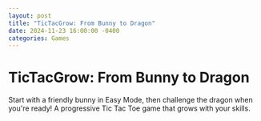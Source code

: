 ```yaml
---
layout: post
title: "TicTacGrow: From Bunny to Dragon"
date: 2024-11-23 16:00:00 -0400
categories: Games
---
```


# TicTacGrow: From Bunny to Dragon

Start with a friendly bunny in Easy Mode, then challenge the dragon when you're ready! A progressive Tic Tac Toe game that grows with your skills.

<div id="tictactoe-game-root"></div>

<script src="https://unpkg.com/react@18/umd/react.production.min.js"></script>
<script src="https://unpkg.com/react-dom@18/umd/react-dom.production.min.js"></script>
<script src="https://unpkg.com/@babel/standalone/babel.min.js"></script>

<style>
.game-container {
  display: flex;
  flex-direction: column;
  align-items: center;
  gap: 1rem;
  padding: 1rem;
  font-family: system-ui, -apple-system, sans-serif;
}

.mode-buttons {
  display: flex;
  gap: 0.5rem;
  margin-bottom: 1rem;
}

.mode-button {
  padding: 0.5rem 1rem;
  border-radius: 9999px;
  border: none;
  cursor: pointer;
  font-weight: bold;
  transition: all 0.3s;
}

.mode-button.easy {
  background-color: #FED7E2;
  color: #702459;
}

.mode-button.easy.active {
  background-color: #D53F8C;
  color: white;
}

.mode-button.ultimate {
  background-color: #FED7D7;
  color: #742A2A;
}

.mode-button.ultimate.active {
  background-color: #E53E3E;
  color: white;
}

.game-board {
  display: grid;
  grid-template-columns: repeat(3, 1fr);
  gap: 0.5rem;
  background-color: #E2E8F0;
  padding: 1rem;
  border-radius: 1rem;
  box-shadow: 0 4px 6px -1px rgba(0, 0, 0, 0.1);
}

.game-cell {
  width: 5rem;
  height: 5rem;
  border: 4px solid #CBD5E0;
  border-radius: 0.75rem;
  display: flex;
  align-items: center;
  justify-content: center;
  font-size: 2rem;
  background-color: white;
  cursor: pointer;
  transition: all 0.3s;
}

.game-cell:hover:not(:disabled) {
  transform: scale(1.05);
}

.message {
  margin: 1rem 0;
  padding: 0.5rem 1rem;
  border-radius: 9999px;
  background-color: white;
  box-shadow: 0 1px 3px 0 rgba(0, 0, 0, 0.1);
  font-weight: bold;
}

.stats {
  display: flex;
  gap: 1rem;
}

.stat-item {
  padding: 0.5rem 1rem;
  border-radius: 9999px;
  background-color: white;
  box-shadow: 0 1px 3px 0 rgba(0, 0, 0, 0.1);
}

.challenge-modal {
  position: fixed;
  inset: 0;
  background-color: rgba(0, 0, 0, 0.5);
  display: flex;
  align-items: center;
  justify-content: center;
  z-index: 50;
}

.modal-content {
  background-color: white;
  padding: 1.5rem;
  border-radius: 1rem;
  max-width: 24rem;
  text-align: center;
}

.modal-buttons {
  display: flex;
  gap: 1rem;
  justify-content: center;
  margin-top: 1rem;
}

.hint-button {
  padding: 0.5rem 1rem;
  border-radius: 9999px;
  border: none;
  cursor: pointer;
  background-color: #48BB78;
  color: white;
  font-weight: bold;
  transition: all 0.3s;
}

.hint-button:hover {
  transform: scale(1.05);
  background-color: #38A169;
}
</style>

<script type="text/babel">
// {% raw %}
const TicTacToe = () => {
  const [board, setBoard] = React.useState(Array(9).fill(null));
  const [isHumanTurn, setIsHumanTurn] = React.useState(true);
  const [gameOver, setGameOver] = React.useState(false);
  const [stats, setStats] = React.useState({ easy: { wins: 0, streak: 0 }, ultimate: { wins: 0, streak: 0 }});
  const [message, setMessage] = React.useState("Let's start with Easy Mode! 🌟");
  const [showHint, setShowHint] = React.useState(false);
  const [currentHint, setCurrentHint] = React.useState(null);
  const [gameMode, setGameMode] = React.useState('easy');
  const [showChallengePrompt, setShowChallengePrompt] = React.useState(false);

  const CHALLENGE_THRESHOLD = 3;
  const PLAYERS = {
    easy: { human: '🌟', ai: '🐰' },
    ultimate: { human: '⚔️', ai: '🐉' }
  };

  const calculateWinner = (squares) => {
    const lines = [
      [0, 1, 2], [3, 4, 5], [6, 7, 8],
      [0, 3, 6], [1, 4, 7], [2, 5, 8],
      [0, 4, 8], [2, 4, 6]
    ];
    
    for (const [a, b, c] of lines) {
      if (squares[a] && squares[a] === squares[b] && squares[a] === squares[c]) {
        return { winner: squares[a], line: [a, b, c] };
      }
    }
    return { winner: null, line: null };
  };

  const findWinningMove = (board, player) => {
    for (let i = 0; i < 9; i++) {
      if (!board[i]) {
        const testBoard = [...board];
        testBoard[i] = player;
        if (calculateWinner(testBoard).winner === player) {
          return i;
        }
      }
    }
    return null;
  };

  const findAIMove = () => {
    if (gameMode === 'easy') {
      // Easy mode: 70% random moves
      if (Math.random() < 0.7) {
        const emptySpots = board
          .map((cell, index) => cell === null ? index : null)
          .filter(cell => cell !== null);
        
        if (emptySpots.length > 0) {
          return emptySpots[Math.floor(Math.random() * emptySpots.length)];
        }
      }
      
      // Block only 50% of the time in easy mode
      const blockingMove = findWinningMove(board, PLAYERS.easy.human);
      if (blockingMove !== null && Math.random() < 0.5) {
        return blockingMove;
      }
    } else {
      // Ultimate mode: Try to win first
      const winningMove = findWinningMove(board, PLAYERS.ultimate.ai);
      if (winningMove !== null) return winningMove;

      // Then block
      const blockingMove = findWinningMove(board, PLAYERS.ultimate.human);
      if (blockingMove !== null) return blockingMove;

      // Take center if available
      if (board[4] === null) return 4;

      // Take corners
      const corners = [0, 2, 6, 8];
      const emptyCorners = corners.filter(i => board[i] === null);
      if (emptyCorners.length > 0) {
        return emptyCorners[Math.floor(Math.random() * emptyCorners.length)];
      }
    }

    // Default to any available move
    const emptySpots = board
      .map((cell, index) => cell === null ? index : null)
      .filter(cell => cell !== null);
    return emptySpots.length > 0 ? emptySpots[Math.floor(Math.random() * emptySpots.length)] : null;
  };

  const getHint = () => {
    if (gameMode === 'ultimate') return null;

    const winningMove = findWinningMove(board, PLAYERS.easy.human);
    if (winningMove !== null) {
      return { index: winningMove, message: "Win the game here! 🎯" };
    }

    if (board[4] === null) {
      return { index: 4, message: "The center is a great move! ⭐" };
    }

    const corners = [0, 2, 6, 8].filter(i => board[i] === null);
    if (corners.length > 0) {
      return { 
        index: corners[Math.floor(Math.random() * corners.length)],
        message: "Corner squares are strong moves! 📐" 
      };
    }

    const emptySpots = board
      .map((cell, index) => cell === null ? index : null)
      .filter(cell => cell !== null);
    
    if (emptySpots.length > 0) {
      return { 
        index: emptySpots[0],
        message: "Try this spot! ✨" 
      };
    }

    return null;
  };

  React.useEffect(() => {
    if (!isHumanTurn && !gameOver) {
      const timer = setTimeout(() => {
        const aiMove = findAIMove();
        if (aiMove !== null) {
          const newBoard = [...board];
          newBoard[aiMove] = PLAYERS[gameMode].ai;
          setBoard(newBoard);
          setIsHumanTurn(true);
          
          const { winner } = calculateWinner(newBoard);
          if (winner || newBoard.every(cell => cell !== null)) {
            setGameOver(true);
            const newStats = {
              ...stats,
              [gameMode]: {
                wins: winner === PLAYERS[gameMode].human ? stats[gameMode].wins + 1 : stats[gameMode].wins,
                streak: winner === PLAYERS[gameMode].human ? stats[gameMode].streak + 1 : 0
              }
            };
            setStats(newStats);

            if (winner === PLAYERS[gameMode].human) {
              setMessage("🎉 Amazing victory! You're getting better!");
              if (newStats.easy.streak >= CHALLENGE_THRESHOLD && !showChallengePrompt && gameMode === 'easy') {
                setShowChallengePrompt(true);
              }
            } else if (winner === PLAYERS[gameMode].ai) {
              setMessage(gameMode === 'easy' ? 
                "Good try! Want to play again? 🎮" : 
                "The dragon prevails! Try again? 🐉");
            } else {
              setMessage("It's a tie! Well played! 🤝");
            }
          }
        }
      }, gameMode === 'easy' ? 1000 : 300);
      return () => clearTimeout(timer);
    }
  }, [isHumanTurn, gameOver, board]);

  const handleClick = (i) => {
    if (!isHumanTurn || board[i] || gameOver) return;

    const newBoard = [...board];
    newBoard[i] = PLAYERS[gameMode].human;
    setBoard(newBoard);
    setIsHumanTurn(false);
    setShowHint(false);

    const { winner } = calculateWinner(newBoard);
    if (winner || newBoard.every(cell => cell !== null)) {
      setGameOver(true);
      if (winner === PLAYERS[gameMode].human) {
        const newStats = {
          ...stats,
          [gameMode]: {
            wins: stats[gameMode].wins + 1,
            streak: stats[gameMode].streak + 1
          }
        };
        setStats(newStats);
        if (newStats.easy.streak >= CHALLENGE_THRESHOLD && !showChallengePrompt && gameMode === 'easy') {
          setShowChallengePrompt(true);
        }
      }
    } else {
      setMessage(gameMode === 'easy' ? 
        "Bunny is thinking... 🐰" : 
        "Dragon is planning... 🐉");
    }
  };

  const handleModeSwitch = (mode) => {
    setGameMode(mode);
    setShowChallengePrompt(false);
    resetGame();
    setMessage(mode === 'easy' ? 
      "Welcome to Easy Mode! Have fun! 🌟" : 
      "Welcome to Ultimate Mode! Face the dragon! 🐉");
  };

  const resetGame = () => {
    setBoard(Array(9).fill(null));
    setIsHumanTurn(true);
    setGameOver(false);
    setShowHint(false);
    setCurrentHint(null);
  };

  const renderBoard = () => (
    <div className="game-board">
      {board.map((cell, i) => {
        const { line } = calculateWinner(board);
        const isWinningCell = line?.includes(i);
        const isHintCell = showHint && currentHint?.index === i;
        
        return (
          <button
            key={i}
            className="game-cell"
            style={{
              backgroundColor: isWinningCell ? 
                (gameMode === 'easy' ? '#FEF3C7' : '#FEE2E2') : 
                isHintCell ? '#D1FAE5' : 'white',
              borderColor: gameMode === 'easy' ? '#FBD38D' : '#FCA5A5'
            }}
            onClick={() => handleClick(i)}
            disabled={gameOver || !!cell}
          >
            {cell}
          </button>
        );
      })}
    </div>
  );

return (
    <div className="game-container">
      {showChallengePrompt && (
        <div className="challenge-modal">
          <div className="modal-content">
            <h2 className="text-xl font-bold text-red-600 mb-4">🏆 Amazing Progress!</h2>
            <p className="mb-4">
              Wow! You've won {stats.easy.streak} games in a row! 
              You're getting really good at this! Ready for a bigger challenge?
            </p>
            <div className="modal-buttons">
              <button
                className="mode-button ultimate"
                onClick={() => handleModeSwitch('ultimate')}
              >
                Accept Challenge 🐉
              </button>
              <button
                className="mode-button easy"
                onClick={() => setShowChallengePrompt(false)}
              >
                Stay in Easy Mode
              </button>
            </div>
          </div>
        </div>
      )}

      <div className="mode-buttons">
        <button
          className={`mode-button easy ${gameMode === 'easy' ? 'active' : ''}`}
          onClick={() => handleModeSwitch('easy')}
        >
          Easy Mode 🌟
        </button>
        <button
          className={`mode-button ultimate ${gameMode === 'ultimate' ? 'active' : ''}`}
          onClick={() => handleModeSwitch('ultimate')}
        >
          Ultimate Mode 🐉
        </button>
      </div>

      <div className="stats">
        <div className="stat-item">
          Wins: {stats[gameMode].wins} 🏆
        </div>
        {stats[gameMode].streak > 1 && (
          <div className="stat-item">
            Streak: {stats[gameMode].streak} 🔥
          </div>
        )}
      </div>

      <div className="message">
        {message}
      </div>

      <div className="game-board">
        {board.map((cell, i) => {
          const { line } = calculateWinner(board);
          const isWinningCell = line?.includes(i);
          const isHintCell = showHint && currentHint?.index === i;
          
          return (
            <button
              key={i}
              className="game-cell"
              style={{
                backgroundColor: isWinningCell ? 
                  (gameMode === 'easy' ? '#FEF3C7' : '#FEE2E2') : 
                  isHintCell ? '#D1FAE5' : 'white',
                borderColor: gameMode === 'easy' ? '#FBD38D' : '#FCA5A5'
              }}
              onClick={() => handleClick(i)}
              disabled={gameOver || !!cell}
            >
              {cell}
            </button>
          );
        })}
      </div>

      <div className="game-controls">
        <button
          className="mode-button"
          style={{
            backgroundColor: gameMode === 'easy' ? '#D53F8C' : '#E53E3E',
            color: 'white'
          }}
          onClick={resetGame}
        >
          New Game 🎮
        </button>
        
        {gameMode === 'easy' && !gameOver && (
          <button
            className="hint-button"
            onClick={() => {
              setShowHint(!showHint);
              setCurrentHint(getHint());
            }}
          >
            {showHint ? 'Hide Hint' : 'Show Hint'} 💡
          </button>
        )}
      </div>

      <div className="game-info">
        <p>You ({PLAYERS[gameMode].human}) vs {gameMode === 'easy' ? 'Friendly' : 'Ultimate'} AI ({PLAYERS[gameMode].ai})</p>
      </div>
    </div>
  );
};

// Render the game
ReactDOM.render(
  <TicTacToe />,
  document.getElementById('tictactoe-game-root')
);
// {% endraw %}
</script>
              
